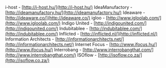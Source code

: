 i-host - [http://i-host.hu/](http://i-host.hu/)
IdeaManufactory - [http://ideamanufactory.hu/](http://ideamanufactory.hu/)
Ideaware - [http://ideaware.co/](http://ideaware.co/)
igloo - [http://www.igloolab.com/](http://www.igloolab.com/)
Indigo United - [http://indigounited.com/](http://indigounited.com/)
Indubitablee - [http://indubitablee.com/](http://indubitablee.com/)
Inflicted - [http://inflicted.nl/](http://inflicted.nl/)
Information Architects - [http://informationarchitects.net/](http://informationarchitects.net/)
Internet Focus - [http://www.ifocus.hu/](http://www.ifocus.hu/)
Interrobang - [http://www.interrobangthat.com/](http://www.interrobangthat.com/)
ISOflow - [http://isoflow.co.za/](http://isoflow.co.za/)